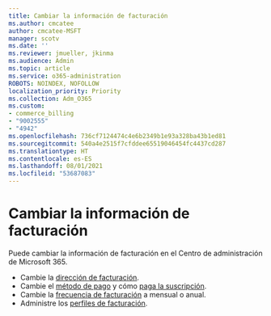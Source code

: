 ```yaml
---
title: Cambiar la información de facturación
ms.author: cmcatee
author: cmcatee-MSFT
manager: scotv
ms.date: ''
ms.reviewer: jmueller, jkinma
ms.audience: Admin
ms.topic: article
ms.service: o365-administration
ROBOTS: NOINDEX, NOFOLLOW
localization_priority: Priority
ms.collection: Adm_O365
ms.custom:
- commerce_billing
- "9002555"
- "4942"
ms.openlocfilehash: 736cf7124474c4e6b2349b1e93a328ba43b1ed81
ms.sourcegitcommit: 540a4e2515f7cfddee65519046454fc4437cd287
ms.translationtype: HT
ms.contentlocale: es-ES
ms.lasthandoff: 08/01/2021
ms.locfileid: "53687083"
---
```

# <a name="change-billing-information"></a>Cambiar la información de facturación

Puede cambiar la información de facturación en el Centro de administración de Microsoft 365. 

- Cambie la [dirección de facturación](/microsoft-365/commerce/billing-and-payments/change-your-billing-addresses).
- Cambie el [método de pago](/microsoft-365/commerce/billing-and-payments/manage-payment-methods) y cómo [paga la suscripción](/microsoft-365/commerce/billing-and-payments/pay-for-your-subscription).
- Cambie la [frecuencia de facturación](/microsoft-365/commerce/billing-and-payments/change-payment-frequency) a mensual o anual.
- Administre los [perfiles de facturación](/microsoft-365/commerce/billing-and-payments/manage-billing-profiles).
